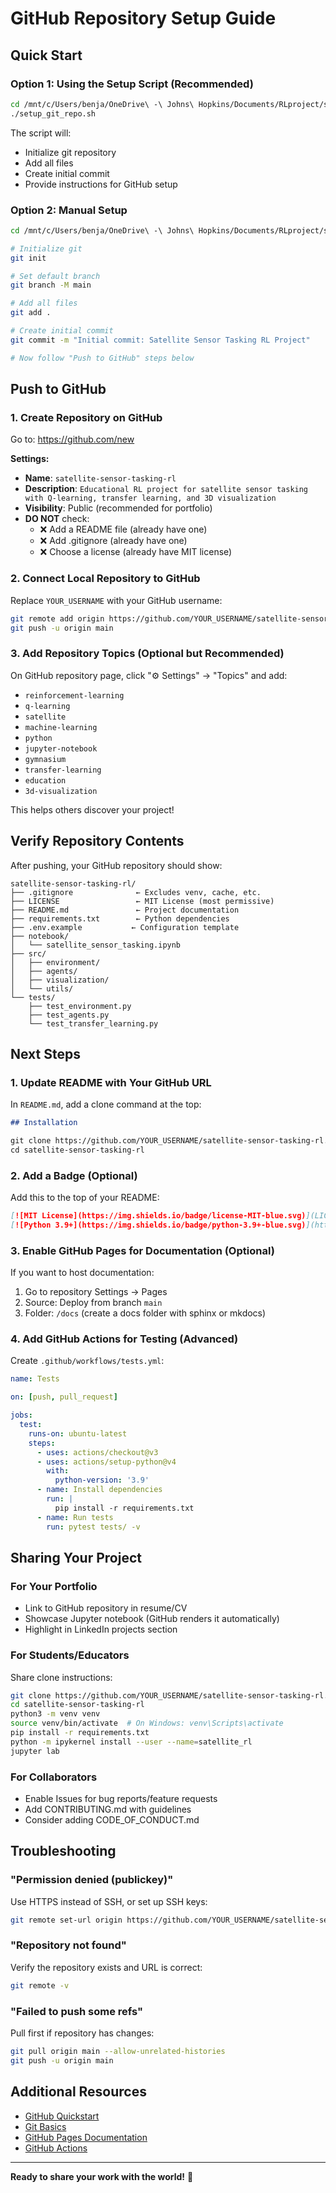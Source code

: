 # GitHub Repository Setup Guide

## Quick Start

### Option 1: Using the Setup Script (Recommended)

```bash
cd /mnt/c/Users/benja/OneDrive\ -\ Johns\ Hopkins/Documents/RLproject/satellite_rl
./setup_git_repo.sh
```

The script will:
- Initialize git repository
- Add all files
- Create initial commit
- Provide instructions for GitHub setup

### Option 2: Manual Setup

```bash
cd /mnt/c/Users/benja/OneDrive\ -\ Johns\ Hopkins/Documents/RLproject/satellite_rl

# Initialize git
git init

# Set default branch
git branch -M main

# Add all files
git add .

# Create initial commit
git commit -m "Initial commit: Satellite Sensor Tasking RL Project"

# Now follow "Push to GitHub" steps below
```

## Push to GitHub

### 1. Create Repository on GitHub

Go to: https://github.com/new

**Settings:**
- **Name**: `satellite-sensor-tasking-rl`
- **Description**: `Educational RL project for satellite sensor tasking with Q-learning, transfer learning, and 3D visualization`
- **Visibility**: Public (recommended for portfolio)
- **DO NOT** check:
  - ❌ Add a README file (already have one)
  - ❌ Add .gitignore (already have one)
  - ❌ Choose a license (already have MIT license)

### 2. Connect Local Repository to GitHub

Replace `YOUR_USERNAME` with your GitHub username:

```bash
git remote add origin https://github.com/YOUR_USERNAME/satellite-sensor-tasking-rl.git
git push -u origin main
```

### 3. Add Repository Topics (Optional but Recommended)

On GitHub repository page, click "⚙️ Settings" → "Topics" and add:
- `reinforcement-learning`
- `q-learning`
- `satellite`
- `machine-learning`
- `python`
- `jupyter-notebook`
- `gymnasium`
- `transfer-learning`
- `education`
- `3d-visualization`

This helps others discover your project!

## Verify Repository Contents

After pushing, your GitHub repository should show:

```
satellite-sensor-tasking-rl/
├── .gitignore              ← Excludes venv, cache, etc.
├── LICENSE                 ← MIT License (most permissive)
├── README.md               ← Project documentation
├── requirements.txt        ← Python dependencies
├── .env.example           ← Configuration template
├── notebook/
│   └── satellite_sensor_tasking.ipynb
├── src/
│   ├── environment/
│   ├── agents/
│   ├── visualization/
│   └── utils/
└── tests/
    ├── test_environment.py
    ├── test_agents.py
    └── test_transfer_learning.py
```

## Next Steps

### 1. Update README with Your GitHub URL

In `README.md`, add a clone command at the top:

```markdown
## Installation

git clone https://github.com/YOUR_USERNAME/satellite-sensor-tasking-rl.git
cd satellite-sensor-tasking-rl
```

### 2. Add a Badge (Optional)

Add this to the top of your README:

```markdown
[![MIT License](https://img.shields.io/badge/license-MIT-blue.svg)](LICENSE)
[![Python 3.9+](https://img.shields.io/badge/python-3.9+-blue.svg)](https://www.python.org/downloads/)
```

### 3. Enable GitHub Pages for Documentation (Optional)

If you want to host documentation:
1. Go to repository Settings → Pages
2. Source: Deploy from branch `main`
3. Folder: `/docs` (create a docs folder with sphinx or mkdocs)

### 4. Add GitHub Actions for Testing (Advanced)

Create `.github/workflows/tests.yml`:

```yaml
name: Tests

on: [push, pull_request]

jobs:
  test:
    runs-on: ubuntu-latest
    steps:
      - uses: actions/checkout@v3
      - uses: actions/setup-python@v4
        with:
          python-version: '3.9'
      - name: Install dependencies
        run: |
          pip install -r requirements.txt
      - name: Run tests
        run: pytest tests/ -v
```

## Sharing Your Project

### For Your Portfolio
- Link to GitHub repository in resume/CV
- Showcase Jupyter notebook (GitHub renders it automatically)
- Highlight in LinkedIn projects section

### For Students/Educators
Share clone instructions:

```bash
git clone https://github.com/YOUR_USERNAME/satellite-sensor-tasking-rl.git
cd satellite-sensor-tasking-rl
python3 -m venv venv
source venv/bin/activate  # On Windows: venv\Scripts\activate
pip install -r requirements.txt
python -m ipykernel install --user --name=satellite_rl
jupyter lab
```

### For Collaborators
- Enable Issues for bug reports/feature requests
- Add CONTRIBUTING.md with guidelines
- Consider adding CODE_OF_CONDUCT.md

## Troubleshooting

### "Permission denied (publickey)"
Use HTTPS instead of SSH, or set up SSH keys:
```bash
git remote set-url origin https://github.com/YOUR_USERNAME/satellite-sensor-tasking-rl.git
```

### "Repository not found"
Verify the repository exists and URL is correct:
```bash
git remote -v
```

### "Failed to push some refs"
Pull first if repository has changes:
```bash
git pull origin main --allow-unrelated-histories
git push -u origin main
```

## Additional Resources

- [GitHub Quickstart](https://docs.github.com/en/get-started/quickstart)
- [Git Basics](https://git-scm.com/book/en/v2/Getting-Started-Git-Basics)
- [GitHub Pages Documentation](https://docs.github.com/en/pages)
- [GitHub Actions](https://docs.github.com/en/actions)

---

**Ready to share your work with the world!** 🚀
